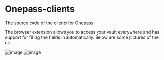 # Onepass-clients
The source code of the clients for Onepass

The browser extension allows you to access your vault everywhere and has support for filling the fields in automatically. Below are some pictures of the ui:

![image](https://user-images.githubusercontent.com/88994465/207393880-21607b1e-0a26-4002-b4f9-3bc7266e7551.png)
![image](https://user-images.githubusercontent.com/88994465/207394004-5119eaaf-ce85-430e-8259-3ccd5774552f.png)
